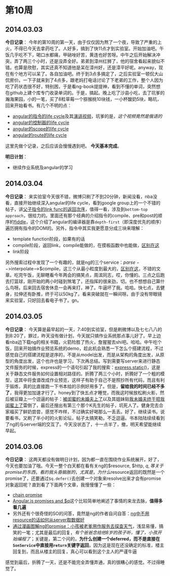 第10周
======

## 2014.03.03

**今日记录**： 
今年的第10周的第一天，由于仅仅因为熬了一个夜，导致了严重的上火，不得已今天去拿药吃了。人好多，搞到了快11点才到实验室。开始加油吧。午饭几乎吃不下，喝口水都痛，甲硝唑好苦，黄连也好苦呀。中午之后开始解决冲突，弄了两三个小时，还是没弄全好。弟弟到漳州红狮了，他的宿舍看起来貌似不错。也算是欣慰，其实还真不知道他是呆在漳州好，还是漳平好呢。anyway，现在有个地方可以呆了。各自加油吧。终于到3点多搞定了，之后实验室一顿侃大山侃房价。一下子就来到了4点多，跟老妈打电话讨论了下老弟的工作，整个人因为吃了药状态很不好，特别困，于是看ng-book提提神，看到不懂的单词，突然想在github上建个库专门收录单词的。于是，搞起。晚上吃了沙县小吃，去了坑爹的瀚海果园，小的一笔，买了8粒草莓一个猕猴桃10块钱，一小杯酸奶5块，略坑，回来开始看书。有几个不明的点：

- [angular的指令的life cycle](http://slid.es/kirbarn/angularjs-directives-lifecycle)及其[演讲视频](https://www.google.com.hk/url?sa=t&rct=j&q=&esrc=s&source=web&cd=9&ved=0CHAQtwIwCA&url=http%3a%2f%2fwww%2eyoutube%2ecom%2fwatch%3fv%3dDZ0RBOkkor8&ei=kH4UU86lDYfjkgWC6IE4&usg=AFQjCNGXuTgldWfWM2tTJanMuyzbritE8A&sig2=RWFCDbLq9wS3HFjLcdzVmw)，坑爹的是，*这个视频竟然是俄语的*
- [angular的控制器的life cycle](http://stackoverflow.com/questions/16094940/what-is-the-lifecycle-of-an-angularjs-controller)
- [angular的scope的life cycle](http://onehungrymind.com/notes-on-angularjs-scope-life-cycle/)
- [angular的route的life cycle](http://www.thinkster.io/angularjs/0WbrOy5nIE/angularjs-route-life-cycle)

这里先做个记录，之后应该会慢慢遇到吧。 
**今天基本完成**。

**明日计划**： 
- 继续作业系统及angular的学习

## 2014.03.04

**今日记录**： 
来实验室今天很不错，微博只刷了不到20分钟，新闻没看，nba没看，直接开始继续深入angular的life cycle，看到google group上的一个不错的帖子，讲[父子指令的link func的返回次序](https://groups.google.com/forum/#!topic/angular/b-hQg0q0P7I)，值得一看，涉及到`bottom-top approach`，很给力的。里面还有那个经典的介绍指令的compile、pre和post的顺序的[fiddle](http://jsfiddle.net/vojtajina/8yzbZ/)，这个介绍了angular的编译器是靠`depth-first`（即深度优先的顺序）遍历拥有指令的DOM的。另外，指令中其实我更愿意分成三块来理解：

- template function阶段，如果有的话
- compile阶段，返回link，compile能做的，在摸板函数中也能做，[区别在这](http://stackoverflow.com/questions/20941568/what-are-the-benefits-of-a-directive-template-function-in-angularjs)
- link阶段

另外搜索过程中发现了一个有趣的，就是ng的三个service：$parse-->$interpolate-->$compile，这三个从最小粒度到最大的，[区别在这](http://stackoverflow.com/questions/17900588/what-is-the-difference-between-the-parse-interpolate-and-compile-services)，不错的文章。吃完午饭，无聊瞎看今年两会的搞笑点，周滨同志，哎，你懂的。三点之后跑去打篮球，刚开始的两小时碰到煞笔了，还指挥的很来劲，切。也不想想自己算什么鸟呀。后来回去宿舍休息一会再来打，神了。牛逼坏了我。哈哈。快七点，去健身，拉伸还有卧推，终于可以50kg了。看来突破就在一瞬间呀。由于没有带眼镜来实验室，只好回去看电子书了。gn。

## 2014.03.05

**今日记录**： 
今天算是最早起的一天，7:40到实验室，但是刷微博以及七七八八的到8:20了，罪过，昨天没有做计划，今天就只搞作业系统那点事儿好了。早上边看nba边下载ng的相关书籍，火箭险胜了热火，詹猩猩去shi吧。哈哈。中午吃个饭，回来开始搞作业预览系统的demo，趁此机会熟悉一下怎么个搭建流程，不过感觉自己的搭建流程是逆序的，不是从model出发，而是从架构的角度出发，从原型的角度出发，这个也许也是学习，下次再总结。写到需要写server来进行静态文件服务的时候，express的一个语句引起了我的搜索：[express.static()](http://stackoverflow.com/questions/10434001/static-files-with-express-js)，这是关于静态文件服务如何设置相对路径的。折腾了两三个小时，折腾好了一个粗的模型，这其中将食谱改成作业预览，这样子有助于自己不是照抄所有代码，而且有利于锻炼，真的比直接跑一下书本给的示例好用多了。但是，**留给我的时间已经不多了**，我得更加加速才行了。honey到了快五点才睡觉，而我这时候放松刷火影，然后被豆瓣上一个逗逼的帖子：[被闺蜜的未婚夫上了](http://www.douban.com/group/topic/49717384/)以及其姐妹贴[我未婚夫终于把我闺蜜上了](http://www.douban.com/group/topic/49751665/?author=1#sep)雷倒了，最后还搜出有第三个那个K先生的帖子，坑死人了。健身完去合家福买了鲜奶尝尝，感觉不咋样，不过确实好喝那么一丢丢。好了，继续读书。说要看书，又刷了半小时的火影论坛，帖子太搞笑勒，不乏逗逼。书本陆陆续续看到了ng的与server端的交互了。今天没状态了，十一点半了，撤，明天希望能继续早起。

## 2014.03.06

**今日记录**： 
这两天都没有做明日计划，因为都一直在围绕作业系统展开。好了，今天也要加油了哦。今天一整个白天都在看有关ng的$resource, $http, $q, 等关于promise的东西，看的我头昏脑胀的，尤其是，为什么$resource返回的既然是一个promise了，还要通过`$q.defer()`去创建一个对象来resolve出来才会有promise对象返回呢？直到看了下面两个文章，我慢慢懂了一些：

- [chain promise](http://stackoverflow.com/questions/18010796/return-interdependent-async-promises-in-routeprovider-resolve)
- [Angular.js promises and $q](http://javatojavascript.blogspot.com/2014/02/angularjs-promises-and-q.html)这个比较简单地阐述了事情的来龙去脉，**值得多看几遍**
- 另外还有个很奇怪的SO的问答，竟然是ng的作者自问自答：[ng中不用resource的话如何从server取数据好](http://stackoverflow.com/questions/11850025/recommended-way-of-getting-data-from-the-server)
- [通过漫画图解ng的promise：小孩被老爹用作服务去探查天气](http://andyshora.com/promises-angularjs-explained-as-cartoon.html)，浅显易懂，搞笑的一笔；尤其是最后的回复，*有个爸爸念给他8岁的孩子听，懂了，小孩开始编程了*；关键是，第二个问的，**为什么创建一个deferred，而不是直接在`SonService`中直接用`return`关键字返回**，因为这是现在还没确定的标准，楼主回复到，而且从楼主的回复，真心可以看到这个主人的严谨牛逼

感觉到最后，折腾了一天，还是不能完全弄懂弄通，真的很糟心的感觉。不过得睡觉了。
